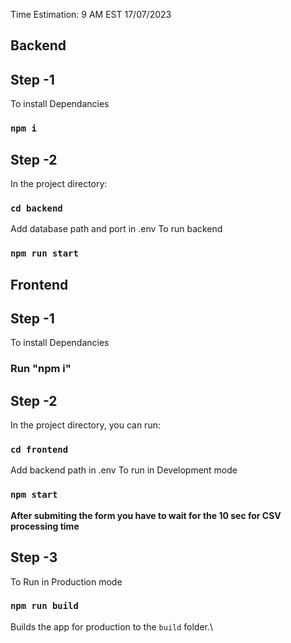 Time Estimation: 9 AM EST 17/07/2023

## Backend
## Step -1
To install Dependancies
### `npm i`

## Step -2
In the project directory:
### `cd backend`
Add database path and port in .env
To run backend 
### `npm run start`

## Frontend
## Step -1
To install Dependancies
### Run "npm i" 

## Step -2

In the project directory, you can run:
### `cd frontend`

Add backend path in .env
To run in Development mode 
### `npm start`

**After submiting the form you have to wait for the 10 sec for CSV processing time**

## Step -3
To Run in Production mode
### `npm run build`
Builds the app for production to the `build` folder.\